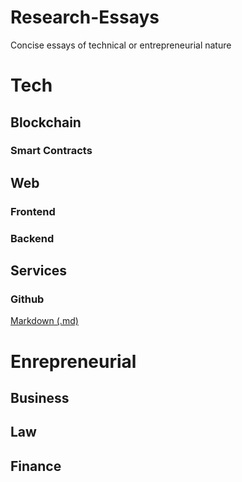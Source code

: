 # Research-Essays

Concise essays of technical or entrepreneurial nature

# Tech

## Blockchain

### Smart Contracts

## Web

### Frontend

### Backend

## Services

### Github
[Markdown (.md)](https://github.com/TechEnterprises/Research-Essays/blob/main/markdown.md)

# Enrepreneurial

## Business

## Law

## Finance
